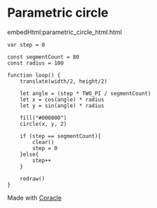 # Parametric circle

embedHtml:parametric_circle_html.html

```
var step = 0

const segmentCount = 80
const radius = 100

function loop() {
    translate(width/2, height/2)

    let angle = (step * TWO_PI / segmentCount)
    let x = cos(angle) * radius
    let y = sin(angle) * radius

    fill("#000000")
    circle(x, y, 2)

    if (step == segmentCount){
        clear()
        step = 0
    }else{
        step++
    }

    redraw()
}
```

Made with [Coracle](../../coracle.js)